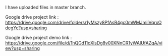 I have uploaded files in master branch.

Google drive project link : https://drive.google.com/drive/folders/1yMszy8PfAsR4gc0mWMJmilVqrxOdegYc?usp=sharing

Google drive project demo link : https://drive.google.com/file/d/1hQGd11oXlsDg8v00XNnCR1yWAlUfAZqA/view?usp=sharing

